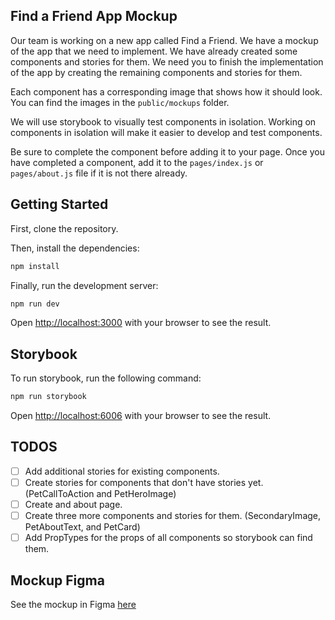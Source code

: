## Find a Friend App Mockup

Our team is working on a new app called Find a Friend. We have a mockup of the app that we need to implement. We have already created some components and stories for them. We need you to finish the implementation of the app by creating the remaining components and stories for them.

Each component has a corresponding image that shows how it should look. You can find the images in the `public/mockups` folder.

We will use storybook to visually test components in isolation. Working on components in isolation will make it easier to develop and test components.

Be sure to complete the component before adding it to your page. Once you have completed a component, add it to the `pages/index.js` or `pages/about.js` file if it is not there already.

## Getting Started

First, clone the repository.

Then, install the dependencies:

```bash
npm install
```

Finally, run the development server:

```bash
npm run dev
```

Open [http://localhost:3000](http://localhost:3000) with your browser to see the result.

## Storybook

To run storybook, run the following command:

```bash
npm run storybook
```

Open [http://localhost:6006](http://localhost:6006) with your browser to see the result.

## TODOS

- [ ] Add additional stories for existing components.
- [ ] Create stories for components that don't have stories yet. (PetCallToAction and PetHeroImage)
- [ ] Create and about page.
- [ ] Create three more components and stories for them. (SecondaryImage, PetAboutText, and PetCard)
- [ ] Add PropTypes for the props of all components so storybook can find them.

## Mockup Figma

See the mockup in Figma [here](https://www.figma.com/community/file/1220006040435238030/find-a-friend-app)
